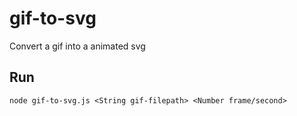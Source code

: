 # gif-to-svg
Convert a gif into a animated svg

## Run

```
node gif-to-svg.js <String gif-filepath> <Number frame/second>
```
